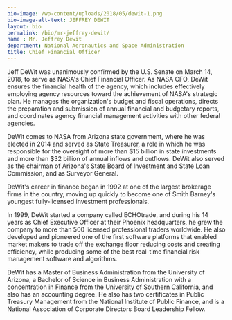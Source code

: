 ```yaml
---
bio-image: /wp-content/uploads/2018/05/dewit-1.png
bio-image-alt-text: JEFFREY DEWIT
layout: bio
permalink: /bio/mr-jeffrey-dewit/
name : Mr. Jeffrey Dewit
department: National Aeronautics and Space Administration
title: Chief Financial Officer
---
```

   Jeff DeWit was unanimously confirmed by the U.S. Senate on March 14, 2018, to serve as NASA's Chief Financial Officer. As NASA CFO, DeWit ensures the financial health of the agency, which includes effectively employing agency resources toward the achievement of NASA's strategic plan. He manages the organization's budget and fiscal operations, directs the preparation and submission of annual financial and budgetary reports, and coordinates agency financial management activities with other federal agencies.
             
   DeWit comes to NASA from Arizona state government, where he was elected in 2014 and served as State Treasurer, a role in which he was responsible for the oversight of more than $15 billion in state investments and more than $32 billion of annual inflows and outflows. DeWit also served as the chairman of Arizona's State Board of Investment and State Loan Commission, and as Surveyor General.
             
   DeWit's career in finance began in 1992 at one of the largest brokerage firms in the country, moving up quickly to become one of Smith Barney's youngest fully-licensed investment professionals.
             
   In 1999, DeWit started a company called ECHOtrade, and during his 14 years as Chief Executive Officer at their Phoenix headquarters, he grew the company to more than 500 licensed professional traders worldwide. He also developed and pioneered one of the first software platforms that enabled market makers to trade off the exchange floor reducing costs and creating efficiency, while producing some of the best real-time financial risk management software and algorithms.
             
   DeWit has a Master of Business Administration from the University of Arizona, a Bachelor of Science in Business Administration with a concentration in Finance from the University of Southern California, and also has an accounting degree. He also has two certificates in Public Treasury Management from the National Institute of Public Finance, and is a National Association of Corporate Directors Board Leadership Fellow.

